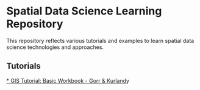 # Spatial Data Science Learning Repository

This repository reflects various tutorials and examples to learn 
spatial data science technologies and approaches.

## Tutorials

[* GIS Tutorial: Basic 
Workbook - Gorr & Kurland](/1_GIS_Tutorial1_BasicWorkbook_Garr-Kurland)y

